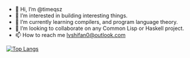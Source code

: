 - 👋 Hi, I’m @timeqsz
- 👀 I’m interested in building interesting things.
- 🌱 I’m currently learning compilers, and program language theory.
- 💞️ I’m looking to collaborate on any Common Lisp or Haskell project.
- 📫 How to reach me lvshifan0@outlook.com

[![Top Langs](https://github-readme-stats.vercel.app/api/top-langs/?username=timeqsz)](https://github.com/anuraghazra/github-readme-stats)

<!---
timeqsz/timeqsz is a ✨ special ✨ repository because its `README.md` (this file) appears on your GitHub profile.
You can click the Preview link to take a look at your changes.
--->
